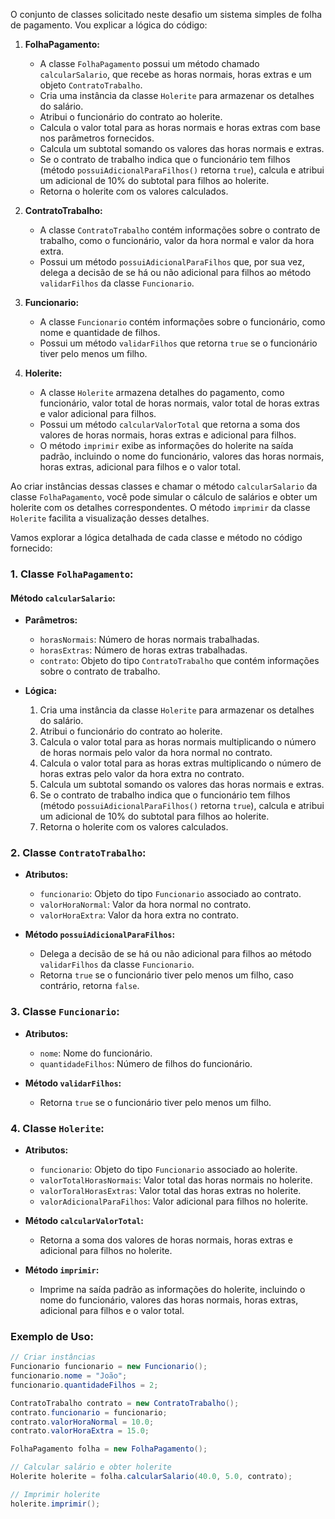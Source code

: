 O conjunto de classes solicitado neste desafio um sistema simples de folha de pagamento. Vou explicar a lógica do código:

1. **FolhaPagamento:**
   - A classe `FolhaPagamento` possui um método chamado `calcularSalario`, que recebe as horas normais, horas extras e um objeto `ContratoTrabalho`.
   - Cria uma instância da classe `Holerite` para armazenar os detalhes do salário.
   - Atribui o funcionário do contrato ao holerite.
   - Calcula o valor total para as horas normais e horas extras com base nos parâmetros fornecidos.
   - Calcula um subtotal somando os valores das horas normais e extras.
   - Se o contrato de trabalho indica que o funcionário tem filhos (método `possuiAdicionalParaFilhos()` retorna `true`), calcula e atribui um adicional de 10% do subtotal para filhos ao holerite.
   - Retorna o holerite com os valores calculados.

2. **ContratoTrabalho:**
   - A classe `ContratoTrabalho` contém informações sobre o contrato de trabalho, como o funcionário, valor da hora normal e valor da hora extra.
   - Possui um método `possuiAdicionalParaFilhos` que, por sua vez, delega a decisão de se há ou não adicional para filhos ao método `validarFilhos` da classe `Funcionario`.

3. **Funcionario:**
   - A classe `Funcionario` contém informações sobre o funcionário, como nome e quantidade de filhos.
   - Possui um método `validarFilhos` que retorna `true` se o funcionário tiver pelo menos um filho.

4. **Holerite:**
   - A classe `Holerite` armazena detalhes do pagamento, como funcionário, valor total de horas normais, valor total de horas extras e valor adicional para filhos.
   - Possui um método `calcularValorTotal` que retorna a soma dos valores de horas normais, horas extras e adicional para filhos.
   - O método `imprimir` exibe as informações do holerite na saída padrão, incluindo o nome do funcionário, valores das horas normais, horas extras, adicional para filhos e o valor total.

Ao criar instâncias dessas classes e chamar o método `calcularSalario` da classe `FolhaPagamento`, você pode simular o cálculo de salários e obter um holerite com os detalhes correspondentes. O método `imprimir` da classe `Holerite` facilita a visualização desses detalhes.

Vamos explorar a lógica detalhada de cada classe e método no código fornecido:

### 1. Classe `FolhaPagamento`:

#### Método `calcularSalario`:
- **Parâmetros:**
  - `horasNormais`: Número de horas normais trabalhadas.
  - `horasExtras`: Número de horas extras trabalhadas.
  - `contrato`: Objeto do tipo `ContratoTrabalho` que contém informações sobre o contrato de trabalho.

- **Lógica:**
  1. Cria uma instância da classe `Holerite` para armazenar os detalhes do salário.
  2. Atribui o funcionário do contrato ao holerite.
  3. Calcula o valor total para as horas normais multiplicando o número de horas normais pelo valor da hora normal no contrato.
  4. Calcula o valor total para as horas extras multiplicando o número de horas extras pelo valor da hora extra no contrato.
  5. Calcula um subtotal somando os valores das horas normais e extras.
  6. Se o contrato de trabalho indica que o funcionário tem filhos (método `possuiAdicionalParaFilhos()` retorna `true`), calcula e atribui um adicional de 10% do subtotal para filhos ao holerite.
  7. Retorna o holerite com os valores calculados.

### 2. Classe `ContratoTrabalho`:

- **Atributos:**
  - `funcionario`: Objeto do tipo `Funcionario` associado ao contrato.
  - `valorHoraNormal`: Valor da hora normal no contrato.
  - `valorHoraExtra`: Valor da hora extra no contrato.

- **Método `possuiAdicionalParaFilhos`:**
  - Delega a decisão de se há ou não adicional para filhos ao método `validarFilhos` da classe `Funcionario`.
  - Retorna `true` se o funcionário tiver pelo menos um filho, caso contrário, retorna `false`.

### 3. Classe `Funcionario`:

- **Atributos:**
  - `nome`: Nome do funcionário.
  - `quantidadeFilhos`: Número de filhos do funcionário.

- **Método `validarFilhos`:**
  - Retorna `true` se o funcionário tiver pelo menos um filho.

### 4. Classe `Holerite`:

- **Atributos:**
  - `funcionario`: Objeto do tipo `Funcionario` associado ao holerite.
  - `valorTotalHorasNormais`: Valor total das horas normais no holerite.
  - `valorToralHorasExtras`: Valor total das horas extras no holerite.
  - `valorAdicionalParaFilhos`: Valor adicional para filhos no holerite.

- **Método `calcularValorTotal`:**
  - Retorna a soma dos valores de horas normais, horas extras e adicional para filhos no holerite.

- **Método `imprimir`:**
  - Imprime na saída padrão as informações do holerite, incluindo o nome do funcionário, valores das horas normais, horas extras, adicional para filhos e o valor total.

### Exemplo de Uso:

```java
// Criar instâncias
Funcionario funcionario = new Funcionario();
funcionario.nome = "João";
funcionario.quantidadeFilhos = 2;

ContratoTrabalho contrato = new ContratoTrabalho();
contrato.funcionario = funcionario;
contrato.valorHoraNormal = 10.0;
contrato.valorHoraExtra = 15.0;

FolhaPagamento folha = new FolhaPagamento();

// Calcular salário e obter holerite
Holerite holerite = folha.calcularSalario(40.0, 5.0, contrato);

// Imprimir holerite
holerite.imprimir();
```
